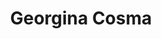 ---
# Display name
title: Georgina Cosma

# Name pronunciation (optional)
#name_pronunciation: Georgina Cosma

# Full name (for SEO)
first_name: Georgina
last_name: Cosma

# Status emoji
status:
  icon: ☕️

# Is this the primary user of the site?
superuser: true

# Highlight the author in author lists? (true/false)
highlight_name: true

# Role/position/tagline
role: Professor of AI 

# Organizations/Affiliations to display in Biography blox
organizations:
  - name: Loughborough University
    url: https://www.lboro.ac.uk/departments/compsci/staff/georgina-cosma/

# Social network links
# Need to use another icon? Simply download the SVG icon to your `assets/media/icons/` folder.
profiles:
  - icon: at-symbol
    url: 'mailto:g.cosma@lboro.ac.uk'
    label: E-mail Me
  - icon: brands/x
    url: https://x.com/gcosma1?lang=en
  - icon: brands/github
    url: http://github.com/gcosma
  - icon: brands/linkedin
    url: https://uk.linkedin.com/in/georginacosma
  - icon: academicons/google-scholar
    url: https://scholar.google.co.uk/citations?user=OpHkDDIAAAAJ&hl=en
  - icon: academicons/orcid
    url: https://orcid.org/0000-0002-4663-6907

interests:
  - Artificial Intelligence
  - Information Retrieval
  - Healthcare Data Science

education:
  - area: PhD Computer Science (NLP)
    institution: University of Warwick
    date_start: 2004-09-01
    date_end: 2008-05-01
  - area: BSc (Hons) Computer Science
    institution: Coventry University 
    date_start: 2000-09-01
    date_end: 2003-07-01
    summary: |
      GPA: First Class 
      
work:
  - position: Professor of AI
    company_name: Loughborough University
    company_url: ''
    company_logo: ''
    date_start: 2021-08-01
    date_end: ''
    summary: |
      Responsibilities include:
      - Module leader of the Natural Language Processing module of the MSc AI programme
      - Leader of the "Information Processing, Modelling and Retrieval Group"
      - Research leadership

languages:
  - name: English
    percent: 100
  - name: Greek
    percent: 100

bio: Professor Georgina Cosma is a leading researcher in neural information retrieval and artificial intelligence at Loughborough University, where she heads the "Neural Information Processing, Retrieval & Modelling" research group. She is an advocate for ethical and responsible AI development, with expertise in neural information retrieval systems, large language models, and multimodal data processing spanning text, structured datasets, and images. Her work includes explainable AI for healthcare applications and innovative approaches to temporal data modelling beyond conventional prediction methods. As an ONS (Office for National Statistics) accredited researcher under the UK Digital Economy Act 2017 (AR number:40476), she maintains the highest standards for secure and ethical data handling and statistical analysis. She serves as Associate Editor of Elsevier's Pattern Recognition journal and is a Fellow of the Royal Statistical Society.
---